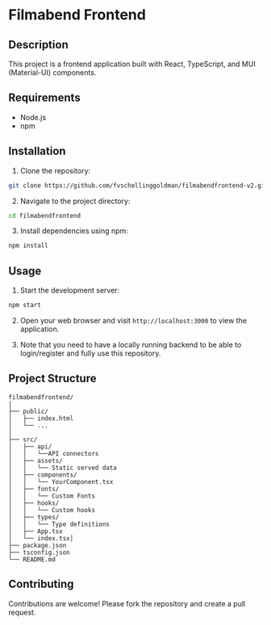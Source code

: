 # Filmabend Frontend

## Description

This project is a frontend application built with React, TypeScript, and MUI (Material-UI) components.

## Requirements

- Node.js
- npm

## Installation

1. Clone the repository:

```bash
git clone https://github.com/fvschellinggoldman/filmabendfrontend-v2.git
```

2. Navigate to the project directory:

```bash
cd filmabendfrontend
```

3. Install dependencies using npm:

```bash
npm install
```

## Usage

1. Start the development server:

```bash
npm start
```

2. Open your web browser and visit `http://localhost:3000` to view the application.

3. Note that you need to have a locally running backend to be able to login/register and fully use this repository.

## Project Structure

```
filmabendfrontend/
│
├── public/
│   ├── index.html
│   └── ...
│
├── src/
│   ├── api/
│   │   └──API connectors
│   ├── assets/
│   │   └── Static served data
│   ├── components/
│   │   └── YourComponent.tsx
│   ├── fonts/
│   │   └── Custom Fonts
│   ├── hooks/
│   │   └── Custom hooks
│   ├── types/
│   │   └── Type definitions
│   ├── App.tsx
│   └── index.tsx│
├── package.json
├── tsconfig.json
└── README.md
```

## Contributing

Contributions are welcome! Please fork the repository and create a pull request.
